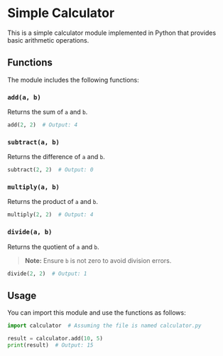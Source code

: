 # Simple Calculator

This is a simple calculator module implemented in Python that provides basic arithmetic operations.

## Functions

The module includes the following functions:

### `add(a, b)`

Returns the sum of `a` and `b`.

```python
add(2, 2)  # Output: 4
```

### `subtract(a, b)`

Returns the difference of `a` and `b`.

```python
subtract(2, 2)  # Output: 0
```

### `multiply(a, b)`

Returns the product of `a` and `b`.

```python
multiply(2, 2)  # Output: 4
```

### `divide(a, b)`

Returns the quotient of `a` and `b`.

> **Note:** Ensure `b` is not zero to avoid division errors.

```python
divide(2, 2)  # Output: 1
```

## Usage

You can import this module and use the functions as follows:

```python
import calculator  # Assuming the file is named calculator.py

result = calculator.add(10, 5)
print(result)  # Output: 15
```

